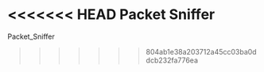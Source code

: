 <<<<<<< HEAD
Packet Sniffer
=======
Packet_Sniffer

>>>>>>> 804ab1e38a203712a45cc03ba0ddcb232fa776ea
